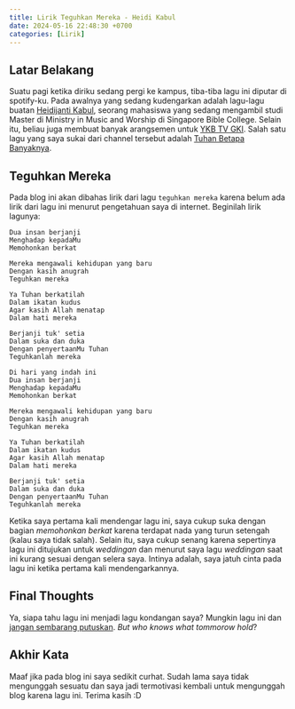 ```yaml
---
title: Lirik Teguhkan Mereka - Heidi Kabul
date: 2024-05-16 22:48:30 +0700
categories: [Lirik]
---
```


## Latar Belakang

Suatu pagi ketika diriku sedang pergi ke kampus, tiba-tiba lagu ini diputar di spotify-ku. Pada awalnya yang sedang kudengarkan adalah lagu-lagu buatan [Heidijanti Kabul](https://heidikabul.com/), seorang mahasiswa yang sedang mengambil studi Master di Ministry in Music and Worship di Singapore Bible College. Selain itu, beliau juga membuat banyak arangsemen untuk [YKB TV GKI](https://www.youtube.com/playlist?list=PLgPHGTZ70vro4px9ox9Wi1NQQW83CpVHm). Salah satu lagu yang saya sukai dari channel tersebut adalah [Tuhan Betapa Banyaknya](https://www.youtube.com/watch?v=LwCf5QP2WwY&list=PLgPHGTZ70vro4px9ox9Wi1NQQW83CpVHm&index=21).

## Teguhkan Mereka

Pada blog ini akan dibahas lirik dari lagu `teguhkan mereka` karena belum ada lirik dari lagu ini menurut pengetahuan saya di internet. Beginilah lirik lagunya:

```Di hari yang indah ini
Dua insan berjanji
Menghadap kepadaMu
Memohonkan berkat

Mereka mengawali kehidupan yang baru
Dengan kasih anugrah
Teguhkan mereka

Ya Tuhan berkatilah
Dalam ikatan kudus
Agar kasih Allah menatap
Dalam hati mereka

Berjanji tuk' setia
Dalam suka dan duka
Dengan penyertaanMu Tuhan
Teguhkanlah mereka

Di hari yang indah ini
Dua insan berjanji
Menghadap kepadaMu
Memohonkan berkat

Mereka mengawali kehidupan yang baru
Dengan kasih anugrah
Teguhkan mereka

Ya Tuhan berkatilah
Dalam ikatan kudus
Agar kasih Allah menatap
Dalam hati mereka

Berjanji tuk' setia
Dalam suka dan duka
Dengan penyertaanMu Tuhan
Teguhkanlah mereka
```

Ketika saya pertama kali mendengar lagu ini, saya cukup suka dengan bagian _memohonkan berkat_ karena terdapat nada yang turun setengah (kalau saya tidak salah). Selain itu, saya cukup senang karena sepertinya lagu ini ditujukan untuk _weddingan_ dan menurut saya lagu _weddingan_ saat ini kurang sesuai dengan selera saya. Intinya adalah, saya jatuh cinta pada lagu ini ketika pertama kali mendengarkannya.

## Final Thoughts

Ya, siapa tahu lagu ini menjadi lagu kondangan saya? Mungkin lagu ini dan [jangan sembarang putuskan](https://www.youtube.com/watch?v=2h5ouKUP-yo). _But who knows what tommorow hold_?

## Akhir Kata

Maaf jika pada blog ini saya sedikit curhat. Sudah lama saya tidak mengunggah sesuatu dan saya jadi termotivasi kembali untuk mengunggah blog karena lagu ini. Terima kasih :D
